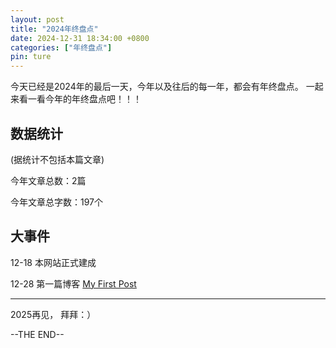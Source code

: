 ```yaml
---
layout: post
title: "2024年终盘点"
date: 2024-12-31 18:34:00 +0800
categories: ["年终盘点"]
pin: ture
---
```

今天已经是2024年的最后一天，今年以及往后的每一年，都会有年终盘点。
一起来看一看今年的年终盘点吧！！！

数据统计
---
(据统计不包括本篇文章)

今年文章总数：2篇

今年文章总字数：197个

大事件
---

12-18
本网站正式建成

12-28
第一篇博客
[My First Post](https://bg4jts.github.io/posts/my-first-post/)

---

2025再见，
拜拜：）

--THE END--

<script>
var idcomments_acct = 'ff1c05eb60b7bf4cd8d4ce1c4c94154b';
var idcomments_post_id;
var idcomments_post_url;
</script>
<script type="text/javascript" src="https://www.intensedebate.com/js/genericLinkWrapperV2.js"></script>

